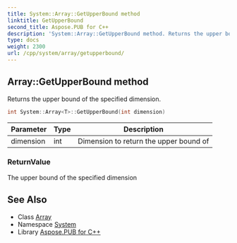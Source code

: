 ```yaml
---
title: System::Array::GetUpperBound method
linktitle: GetUpperBound
second_title: Aspose.PUB for C++
description: 'System::Array::GetUpperBound method. Returns the upper bound of the specified dimension in C++.'
type: docs
weight: 2300
url: /cpp/system/array/getupperbound/
---
```

## Array::GetUpperBound method


Returns the upper bound of the specified dimension.

```cpp
int System::Array<T>::GetUpperBound(int dimension)
```


| Parameter | Type | Description |
| --- | --- | --- |
| dimension | int | Dimension to return the upper bound of |

### ReturnValue

The upper bound of the specified dimension

## See Also

* Class [Array](../)
* Namespace [System](../../)
* Library [Aspose.PUB for C++](../../../)
